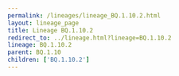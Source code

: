 ```yaml
---
permalink: /lineages/lineage_BQ.1.10.2.html
layout: lineage_page
title: Lineage BQ.1.10.2
redirect_to: ../lineage.html?lineage=BQ.1.10.2
lineage: BQ.1.10.2
parent: BQ.1.10
children: ['BQ.1.10.2']
---
```


